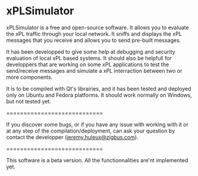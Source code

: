 xPLSimulator
============================

xPLSimulator is a free and open-source software.
It allows you to evaluate the xPL traffic through your local network. 
It sniffs and displays the xPL messages that you receive and allows you to send pre-built messages. 

It has been developped to give some help at debugging and security evaluation of local xPL based systems. It should also
be helpfull for developpers that are working on some xPL applications to test the send/receive messages and simulate a xPL
interraction between two or more components.

It is to be compiled with Qt's librairies, and it has been tested and deployed only on Ubuntu and Fedora platforms.
It should work normally on Windows, but not tested yet.


============================

If you discover some bugs, or if you have any issue with working with it or at any step of the compilation/deployment,
can ask your question by contact the developper (jeremy.huleux@zigbus.com).


============================

This software is a beta version. All the functionnalities are'nt implemented yet.
